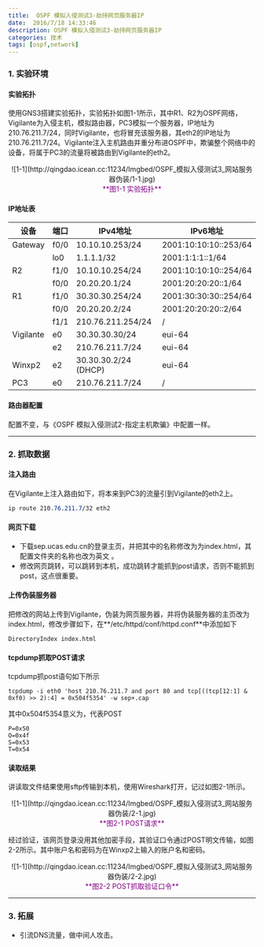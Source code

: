 ```yaml
---
title:  OSPF 模拟入侵测试3-劫持网页服务器IP
date:  2016/7/18 14:33:46 
description: OSPF 模拟入侵测试3-劫持网页服务器IP
categories: 技术
tags: [ospf,network]
---
```


### 1. 实验环境

####  实验拓扑

使用GNS3搭建实验拓扑，实验拓扑如图1-1所示，其中R1、R2为OSPF网络，Vigilante为入侵主机，模拟路由器，PC3模拟一个服务器，IP地址为210.76.211.7/24，同时Vigilante，也将冒充该服务器，其eth2的IP地址为210.76.211.7/24。Vigilante注入主机路由并重分布进OSPF中，欺骗整个网络中的设备，将属于PC3的流量将被路由到Vigilante的eth2。
<center> ![1-1](http://qingdao.icean.cc:11234/Imgbed/OSPF_模拟入侵测试3_网站服务器伪装/1-1.jpg)</center><center style="color:purple">**图1-1 实验拓扑**</center>

####  IP地址表

| 设备        | 端口   | IPv4地址               | IPv6地址                |
| --------- | ---- | -------------------- | --------------------- |
| Gateway   | f0/0 | 10.10.10.253/24      | 2001:10:10:10::253/64 |
|           | lo0  | 1.1.1.1/32           | 2001:1:1:1::1/64      |
| R2        | f1/0 | 10.10.10.254/24      | 2001:10:10:10::254/64 |
|           | f0/0 | 20.20.20.1/24        | 2001:20:20:20::1/64   |
| R1        | f1/0 | 30.30.30.254/24      | 2001:30:30:30::254/64 |
|           | f0/0 | 20.20.20.2/24        | 2001:20:20:20::2/64   |
|           | f1/1 | 210.76.211.254/24    | /                     |
| Vigilante | e0   | 30.30.30.30/24       | eui-64                |
|           | e2   | 210.76.211.7/24      | eui-64                |
| Winxp2    | e2   | 30.30.30.2/24 (DHCP) | eui-64                |
| PC3       | e0   | 210.76.211.7/24      | /                     |

####  路由器配置 

配置不变，与《OSPF 模拟入侵测试2-指定主机欺骗》中配置一样。

----------

### 2. 抓取数据
####  注入路由 

在Vigilante上注入路由如下，将本来到PC3的流量引到Vigilante的eth2上。

```css
ip route 210.76.211.7/32 eth2
```
####  网页下载

- 下载sep.ucas.edu.cn的登录主页，并把其中的名称修改为为index.html，其配置文件夹的名称也改为英文 。
- 修改网页跳转，可以跳转到本机，成功跳转才能抓到post请求，否则不能抓到post，这点很重要。

####  上传伪装服务器

把修改的网站上传到Vigilante，伪装为网页服务器，并将伪装服务器的主页改为index.html，修改步骤如下，在**/etc/httpd/conf/httpd.conf**中添加如下

```
DirectoryIndex index.html
```

####  tcpdump抓取POST请求

tcpdump抓post语句如下所示

```
tcpdump -i eth0 'host 210.76.211.7 and port 80 and tcp[((tcp[12:1] & 0xf0) >> 2):4] = 0x504f5354' -w sep+.cap
```

其中0x504f5354意义为，代表POST

```
P=0x50
O=0x4f
S=0x53
T=0x54
```

####  读取结果 

讲读取文件结果使用sftp传输到本机，使用Wireshark打开，记过如图2-1所示。

<center>![1-1](http://qingdao.icean.cc:11234/Imgbed/OSPF_模拟入侵测试3_网站服务器伪装/2-1.jpg)</center><center style="color:purple">**图2-1 POST请求**</center>

经过验证，该网页登录没用其他加密手段，其验证口令通过POST明文传输，如图2-2所示。其中账户名和密码为在Winxp2上输入的账户名和密码。

<center>![1-1](http://qingdao.icean.cc:11234/Imgbed/OSPF_模拟入侵测试3_网站服务器伪装/2-2.jpg)</center><center style="color:purple">**图2-2 POST抓取验证口令**</center>

----------

### 3. 拓展

- 引流DNS流量，做中间人攻击。